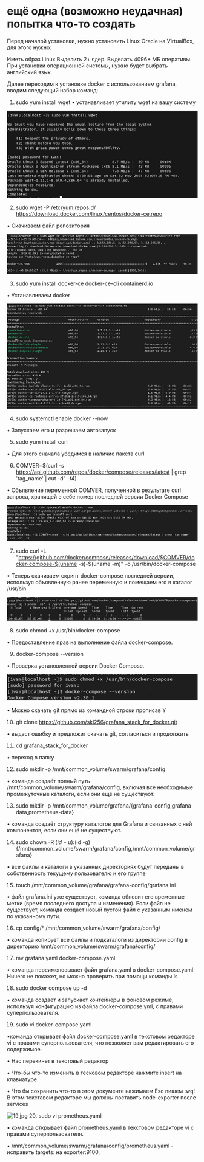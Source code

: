 # ещё одна (возможно неудачная) попытка что-то создать

Перед началой установки, нужно установить Linux Oracle на VirtualBox, для этого нужно:

Иметь образ Linux Выделить 2+ ядер. Выделать 4096+ МБ оперативы. При установки операционной системы, нужно будет выбрать английский язык.

Далее переходим к установке docker с использованием grafana, вводим следующий набор команд:
1. sudo yum install wget
• устанавливает утилиту wget на вашу систему

![2.jpg](https://github.com/hzkov/3/blob/main/Images/2.jpg)

2. sudo wget -P /etc/yum.repos.d/ https://download.docker.com/linux/centos/docker-ce.repo

• Скачиваем файл репозитория

![3.jpg](https://github.com/hzkov/3/blob/main/Images/3.jpg)

3. sudo yum install docker-ce docker-ce-cli containerd.io

• Устанавливаем docker

![6.jpg](https://github.com/hzkov/3/blob/main/Images/6.jpg)

4. sudo systemctl enable docker --now

• Запускаем его и разрешаем автозапуск

5. sudo yum install curl

• Для этого сначала убедимся в наличие пакета curl

6. COMVER=$(curl -s https://api.github.com/repos/docker/compose/releases/latest | grep 'tag_name' | cut -d\" -f4)

• Объявление переменной COMVER, полученной в результате curl запроса, хранящей в себе номер последней версии Docker Compose

![4.jpg](https://github.com/hzkov/3/blob/main/Images/4.jpg)

7. sudo curl -L "https://github.com/docker/compose/releases/download/$COMVER/docker-compose-$(uname -s)-$(uname -m)" -o /usr/bin/docker-compose

• Теперь скачиваем скрипт docker-compose последней версии, используя объявленную ранее переменную и помещаем его в каталог /usr/bin

![4.jpg](https://github.com/hzkov/3/blob/main/Images/5.jpg)

8. sudo chmod +x /usr/bin/docker-compose

• Предоставление прав на выполнение файла docker-compose.

9. docker-compose --version

• Проверка установленной версии Docker Compose.

![7.jpg](https://github.com/hzkov/3/blob/main/Images/7.jpg)

• Можно скачать git прямо из командной строки прописав Y

10. git clone https://github.com/skl256/grafana_stack_for_docker.git

• выдаст ошибку и предложит скачать git, согласиться и продолжить

11. cd grafana_stack_for_docker

• переход в папку

12. sudo mkdir -p /mnt/common_volume/swarm/grafana/config

• команда создаёт полный путь /mnt/common_volume/swarm/grafana/config, включая все необходимые промежуточные каталоги, если они ещё не существуют.

13. sudo mkdir -p /mnt/common_volume/grafana/{grafana-config,grafana-data,prometheus-data}

• команда создаёт структуру каталогов для Grafana и связанных с ней компонентов, если они ещё не существуют.

14. sudo chown -R $(id -u):$(id -g) {/mnt/common_volume/swarm/grafana/config,/mnt/common_volume/grafana}

• все файлы и каталоги в указанных директориях будут переданы в собственность текущему пользователю и его группе

15. touch /mnt/common_volume/grafana/grafana-config/grafana.ini

• файл grafana.ini уже существует, команда обновит его временные метки (время последнего доступа и изменения). Если файл не существует, команда создаст новый пустой файл с указанным именем по указанному пути.

16. cp config/* /mnt/common_volume/swarm/grafana/config/

• команда копирует все файлы и подкаталоги из директории config в директорию /mnt/common_volume/swarm/grafana/config/

17. mv grafana.yaml docker-compose.yaml 

• команда переименовывает файл grafana.yaml в docker-compose.yaml. Ничего не покажет, но можно проверить при помощи команды ls

18. sudo docker compose up -d

• команда создает и запускает контейнеры в фоновом режиме, используя конфигурацию из файла docker-compose.yml, с правами суперпользователя.

19. sudo vi docker-compose.yaml

•команда открывает файл docker-compose.yaml в текстовом редакторе vi с правами суперпользователя, что позволяет вам редактировать его содержимое.

• Нас перекинет в текстовый редактор

• Что-бы что-то изменить в тесковом редакторе нажмите insert на клавиатуре

• Что бы сохранить что-то в этом документе нажимаем Esc пишем :wq! В этом текставом редакторе мы должны поставить node-exporter после services

![19.jpg](https://github.com/hzkov/3/blob/main/Images/19.jpg)
20. sudo vi prometheus.yaml
 
• команда открывает файл prometheus.yaml в текстовом редакторе vi с правами суперпользователя.

• /mnt/common_volume/swarm/grafana/config/prometheus.yaml - исправить targets: на exporter:9100,

